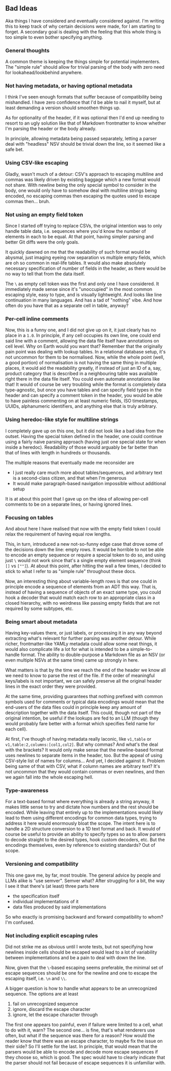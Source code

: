 ## Bad Ideas

Aka things I have considered and eventually considered against.
I'm writing this to keep track of why certain decisions were made, for I am starting to forget.
A secondary goal is dealing with the feeling that this whole thing is too simple to even bother specifying anything.

### General thoughts

A common theme is keeping the things simple for potential implementers.
The "simple rule" should allow for trivial parsing of the body with zero need for lookahead/lookbehind anywhere.

### Not having metadata, or having optional metadata

I think I've seen enough formats that suffer because of compatibility being mishandled.
I have zero confidence that I'd be able to nail it myself, but at least demanding a version should smoothen things up.

As for optionality of the header, if it was optional then I'd end up needing to resort to an ugly solution like that of Markdown frontmatter to know whether I'm parsing the header or the body already.

In principle, allowing metadata being passed separately, letting a parser deal with "headless" NSV should be trivial down the line, so it seemed like a safe bet.

### Using CSV-like escaping

Gladly, wasn't much of a detour: CSV's approach to escaping multiline and commas was likely driven by existing baggage which a new format would not share.
With newline being the only special symbol to consider in the body, one would only have to somehow deal with multiline strings being encoded, no escaping commas then escaping the quotes used to escape commas then… bruh.

### Not using an empty field token

Since I started off trying to replace CSVs, the original intention was to only handle table data, i.e. sequences where you'd know the number of elements in each to be equal.
At that point, having simpler parsing and better Git diffs were the only goals.

It quickly dawned on me that the readability of such format would be abysmal, just imaging eyeing row separation vs multiple empty fields, which are oh so common in real-life tables.
It would also make absolutely necessary specification of number of fields in the header, as there would be no way to tell that from the data itself.

The `\` as empty cell token was the first and only one I have considered.
It immediately made sense since it's "unoccupied" in the most common escaping style, easy to type, and is visually lightweight.
And looks like line continuation in many languages. And has a tad of "nothing" vibe. And how often do you have that as a separate cell in table, anyway?

### Per-cell inline comments

Now, this is a funny one, and I did not give up on it, it just clearly has no place in a `1.0`.
In principle, if any cell occupies its own line, one could end said line with a comment, allowing the data file itself have annotations on cell level.
Why on Earth would you want that?
Remember that the originally pain point was dealing with lookup tables. In a relational database setup, it's not uncommon for them to be normalised.
Now, while the whole point (well, a good portion) of normalisation is not having the same thing in multiple places, it would aid the readability greatly, if instead of just an ID of a, say, product category that is described in a neighbouring table was available right there in the data file itself.
You could even automate annotations like that!
It would of course be very troubling while the format is completely data type-agnostic, but once you have tables and can specify field types in the header and can specify a comment token in the header, you would be able to have painless commenting on at least numeric fields, ISO timestamps, UUIDs, alphanumeric identifiers, and anything else that is truly arbitrary.

<!-- Funny how the paragraphs are getting longer and longer. -->

### Using heredoc-like style for multiline strings

I completely gave up on this one, but it did not look like a bad idea from the outset.
Having the special token defined in the header, one could continue using a fairly naive parsing approach (having just one special state for when inside a heredoc). Readability of those would arguably be far better than that of lines with length in hundreds or thousands.

The multiple reasons that eventually made me reconsider are
- I just really care much more about tables/sequences, and arbitrary text is a second-class citizen, and that when I'm generous
- It would make paragraph-based navigation impossible without additional setup

It is at about this point that I gave up on the idea of allowing per-cell comments to be on a separate lines, or having ignored lines.

### Focusing on tables

And about here I have realised that now with the empty field token I could relax the requirement of having equal row lengths.

This, in turn, introduced a new not-so-funny edge case that drove some of the decisions down the line: empty rows.
It would be horrible to not be able to encode an empty sequence or require a special token to do so, and using just `\` would not work since that's a single empty element sequence (think `[]` vs `[""]`).
At about this point, after hitting the wall a few times, I decided to stick to what I refer to as "simple rule" throughout these docs.

Now, an interesting thing about variable-length rows is that one could in principle encode a sequence of elements from an ADT this way.
That is, instead of having a sequence of objects of an exact same type, you could hook a decoder that would match each row to an appropriate class in a closed hierarchy, with no weirdness like passing empty fields that are not required by some subtypes, etc.

### Being smart about metadata

Having key-values there, or just labels, or processing it in any way beyond extracting what's relevant for further parsing was another detour.
While richer, frontmatter-like YAMLy metadata could allow some neat things, it would also complicate life a lot for what is intended to be a simple-to-handle format.
The ability to double-purpose a Markdown file as an NSV (or even multiple NSVs at the same time) came up strongly in here.

What matters is that by the time we reach the end of the header we know all we need to know to parse the rest of the file.
If the order of meaningful keys/labels is not important, we can safely preserve all the original header lines in the exact order they were provided.

At the same time, providing guarantees that nothing prefixed with common symbols used for comments or typical data encodings would mean that the end-users of the data files could in principle keep any amount of description together with the data itself.
This could, though not part of the original intention, be useful if the lookups are fed to an LLM (though they would probably fare better with a format which specifies field name for each cell).

At first, I've though of having metadata really laconic, like `v1,table` or `v1,table:2,columns:[col1,col2]`.
But why commas? And what's the deal with the brackets?
It would only make sense that the newline-based format uses newlines to separate items in the header, too.
But the appeal of using CSV-style list of names for columns…
And yet, I decided against it. Problem being same of that with CSV, what if column names are arbitrary text?
It's not uncommon that they would contain commas or even newlines, and then we again fall into the whole escaping hell.

### Type-awareness

For a text-based format where everything is already a string anyway, it makes little sense to try and dictate how numbers and the rest should be encoded.
While leaving that entirely up to the implementations would likely lead to them using different encodings for common data types, trying to address it here would enormously bloat the scope.
The intent here is to handle a 2D structure conversion to a 1D text format and back.
It would of course be useful to provide an ability to specify types so as to allow parsers to decode straight to the desired types, hook custom decoders, etc.
But the encodings themselves, even by reference to existing standards? Out of scope.

### Versioning and compatibility

This one gave me, by far, most trouble.
The general advice by people and LLMs alike is "use semver". Semver what?
After struggling for a bit, the way I see it that there's (at least) three parts here
- the specification itself
- individual implementations of it
- data files produced by said implementations

So who exactly is promising backward and forward compatibility to whom? I'm confused.

### Not including explicit escaping rules

Did not strike me as obvious until I wrote tests, but not specifying how newlines inside cells should be escaped would lead to a lot of variability between implementations and be a pain to deal with down the line.

Now, given that the `\`-based escaping seems preferable, the minimal set of escape sequences should be one for the newline and one to escape the escaping itself, i.e. `\n` and `\\`.

A bigger question is how to handle what appears to be an unrecognized sequence.
The options are at least
1. fail on unrecognized sequence
2. ignore, discard the escape character
3. ignore, let the escape character through

The first one appears too painful, even if failure were limited to a cell, what to do with it, warn?
The second one… is fine, that's what renderers use often, but what if the sequence was there for a reason? How would the reader know that there was an escape character, to maybe fix the issue on their side?
So I'll settle for the last.
In principle, that would mean that the parsers would be able to encode and decode more escape sequences if they choose so, which is good.
The spec would have to clearly indicate that the parser should not fail because of escape sequences it is unfamiliar with.
